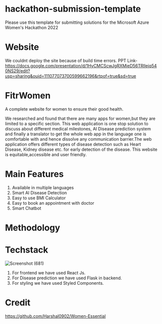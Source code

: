 # hackathon-submission-template
Please use this template for submitting solutions for the Microsoft Azure Women's Hackathon 2022

# Website
 We couldnt deploy the site because of build time errors.
  PPT Link- https://docs.google.com/presentation/d/1HyCMCScwJgRXMieD56TRllejq540NS29/edit?usp=sharing&ouid=111077073700599662196&rtpof=true&sd=true
 
 
# FitrWomen
A complete website for women to ensure their good health. 

We researched and found that there are many apps for women,but they are limited to a specific section. This web application is one stop solution to discuss about different medical milestones, AI Disease prediction system and finally a translator to get the whole web app in the language one is comfortable with and hence dissolve any communication barrier.The web application offers different types of disease detection such as Heart Disease, Kidney disease etc. for early detection of the disease.
This website is equitable,accessible and user friendly.

# Main Features
1. Available in multiple languages
2. Smart AI Disease Detection
3. Easy to use BMI Calculator
4. Easy to book an appointment with doctor
5. Smart Chatbot

# Methodology
  # Techstack
  ![Screenshot (681)](https://user-images.githubusercontent.com/94471257/174653902-1678d4cd-bcd6-440e-8543-5b0b9eb11595.png)

  
1. For frontend we have used React Js.
2. For Disease prediction we have used Flask in backend.
3. For styling we have used Styled Components.

# Credit
https://github.com/Harshal0902/Women-Essential



